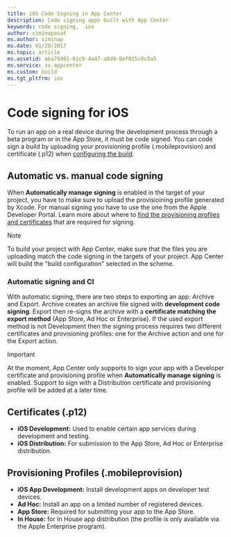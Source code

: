 ```yaml
---
title: iOS Code Signing in App Center
description: Code signing apps built with App Center
keywords: code signing,  ios
author: siminapasat
ms.author: siminap
ms.date: 01/20/2017
ms.topic: article
ms.assetid: aba79461-01c9-4a47-a8d9-0ef015c8c8a5
ms.service: vs-appcenter
ms.custom: build
ms.tgt_pltfrm: ios
---
```


# Code signing for iOS

To run an app on a real device during the development process through a beta program or in the App Store, it must be code signed. You can code sign a build by uploading your provisioning profile (.mobileprovision) and certificate (.p12) when [configuring the build](first-build.md).

## Automatic vs. manual code signing
When **Automatically manage signing** is enabled in the target of your project, you have to make sure to upload the provisioining profile generated by Xcode. For manual signing you have to use the one from the Apple Developer Portal. Learn more about where to [find the provisioning profiles and certificates](~/build/ios/uploading-signing-files.md) that are required for signing.

>[!NOTE]
>To build your project with App Center, make sure that the files you are uploading match the code signing in the targets of your project. App Center will build the "build configuration" selected in the scheme.

### Automatic signing and CI
With automatic signing, there are two steps to exporting an app: Archive and Export. Archive creates an archive file signed with **development code signing**. Export then re-signs the archive with a **certificate matching the export method** (App Store, Ad Hoc or Enterprise). If the used export method is not Development then the signing process requires two different certificates and provisioning profiles: one for the Archive action and one for the Export action.

>[!IMPORTANT]
>At the moment, App Center only supports to sign your app with a Developer certificate and provisioning profile when **Automatically manage signing** is enabled. Support to sign with a Distribution certificate and provisioning profile will be added at a later time.

## Certificates (.p12)
- **iOS Development:** Used to enable certain app services during development and testing.
- **iOS Distribution:** For submission to the App Store, Ad Hoc or Enterprise distribution.

## Provisioning Profiles (.mobileprovision)
- **iOS App Development:** Install development apps on developer test devices.
- **Ad Hoc:** Install an app on a limited number of registered devices.
- **App Store:** Required for submitting your app to the App Store.
- **In House:** for In House app distribution (the profile is only available via the Apple Enterprise program).